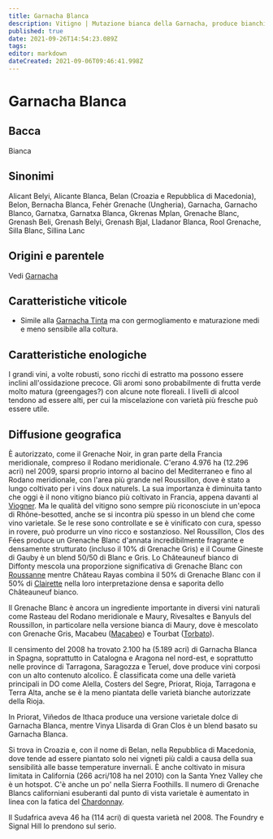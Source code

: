 ```yaml
---
title: Garnacha Blanca
description: Vitigno | Mutazione bianca della Garnacha, produce bianchi corposi.
published: true
date: 2021-09-26T14:54:23.089Z
tags: 
editor: markdown
dateCreated: 2021-09-06T09:46:41.998Z
---
```


# Garnacha Blanca

## Bacca
Bianca

## Sinonimi
Alicant Belyi, Alicante Blanca, Belan (Croazia e Repubblica di Macedonia), Belon, Bernacha Blanca, Fehér Grenache (Ungheria), Garnacha, Garnacho Blanco, Garnatxa, Garnatxa Blanca, Gkrenas Mplan, Grenache Blanc, Grenash Beli, Grenash Belyi, Grenash Bjal, Lladanor Blanca, Rool Grenache, Silla Blanc, Sillina Lanc

## Origini e parentele
Vedi [Garnacha](/vitigni/Spagna/garnacha)

## Caratteristiche viticole

- Simile alla [Garnacha Tinta](/vitigni/Spagna/garnacha-tinta) ma con germogliamento e maturazione medi e meno sensibile alla coltura.

## Caratteristiche enologiche

I grandi vini, a volte robusti, sono ricchi di estratto ma possono essere inclini all'ossidazione precoce. Gli aromi sono probabilmente di frutta verde molto matura (greengages?) con alcune note floreali. I livelli di alcool tendono ad essere alti, per cui la miscelazione con varietà più fresche può essere utile.

## Diffusione geografica

È autorizzato, come il Grenache Noir, in gran parte della Francia meridionale, compreso il Rodano meridionale. C'erano 4.976 ha (12.296 acri) nel 2009, sparsi proprio intorno al bacino del Mediterraneo e fino al Rodano meridionale, con l'area più grande nel Roussillon, dove è stato a lungo coltivato per i vins doux naturels. La sua importanza è diminuita tanto che oggi è il nono vitigno bianco più coltivato in Francia, appena davanti al [Viogner](/vitigni/viogner). Ma le qualità del vitigno sono sempre più riconosciute in un'epoca di Rhône-besotted, anche se si incontra più spesso in un blend che come vino varietale. Se le rese sono controllate e se è vinificato con cura, spesso in rovere, può produrre un vino ricco e sostanzioso. Nel Roussillon, Clos des Fées produce un Grenache Blanc d'annata incredibilmente fragrante e densamente strutturato (incluso il 10% di Grenache Gris) e il Coume Gineste di Gauby è un blend 50/50 di Blanc e Gris. Lo Châteauneuf bianco di Diffonty mescola una proporzione significativa di Grenache Blanc con [Roussanne](/vitigni/roussanne) mentre Château Rayas combina il 50% di Grenache Blanc con il 50% di [Clairette](/vitigni/clairette) nella loro interpretazione densa e saporita dello Châteauneuf bianco.

Il Grenache Blanc è ancora un ingrediente importante in diversi vini naturali come Rasteau del Rodano meridionale e Maury, Rivesaltes e Banyuls del Roussillon, in particolare nella versione bianca di Maury, dove è mescolato con Grenache Gris, Macabeu ([Macabeo](/vitigni/macabeo)) e Tourbat ([Torbato](/vitigni/Italia/torbato)).

Il censimento del 2008 ha trovato 2.100 ha (5.189 acri) di Garnacha Blanca in Spagna, soprattutto in Catalogna e Aragona nel nord-est, e soprattutto nelle province di Tarragona, Saragozza e Teruel, dove produce vini corposi con un alto contenuto alcolico. È classificata come una delle varietà principali in DO come Alella, Costers del Segre, Priorat, Rioja, Tarragona e Terra Alta, anche se è la meno piantata delle varietà bianche autorizzate della Rioja.

In Priorat, Viñedos de Ithaca produce una versione varietale dolce di Garnacha Blanca, mentre Vinya Llisarda di Gran Clos è un blend basato su Garnacha Blanca.

Si trova in Croazia e, con il nome di Belan, nella Repubblica di Macedonia, dove tende ad essere piantato solo nei vigneti più caldi a causa della sua sensibilità alle basse temperature invernali. È anche coltivato in misura limitata in California (266 acri/108 ha nel 2010) con la Santa Ynez Valley che è un hotspot. C'è anche un po' nella Sierra Foothills. Il numero di Grenache Blancs californiani esuberanti dal punto di vista varietale è aumentato in linea con la fatica del [Chardonnay](/vitigni/Francia/chardonnay).

Il Sudafrica aveva 46 ha (114 acri) di questa varietà nel 2008. The Foundry e Signal Hill lo prendono sul serio.